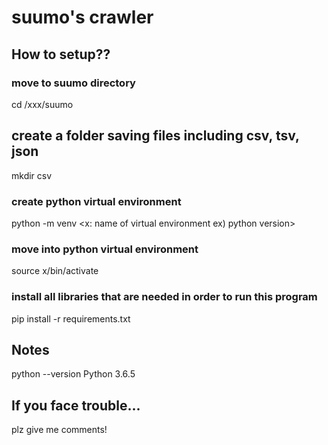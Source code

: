 # suumo's crawler

## How to setup??

### move to suumo directory
cd /xxx/suumo

## create a folder saving files including csv, tsv, json
mkdir csv

### create python virtual environment
python -m venv <x: name of virtual environment ex) python version>

### move into python virtual environment
source x/bin/activate

### install all libraries that are needed in order to run this program
pip install -r requirements.txt

## Notes
python --version
Python 3.6.5

## If you face trouble...
plz give me comments!

